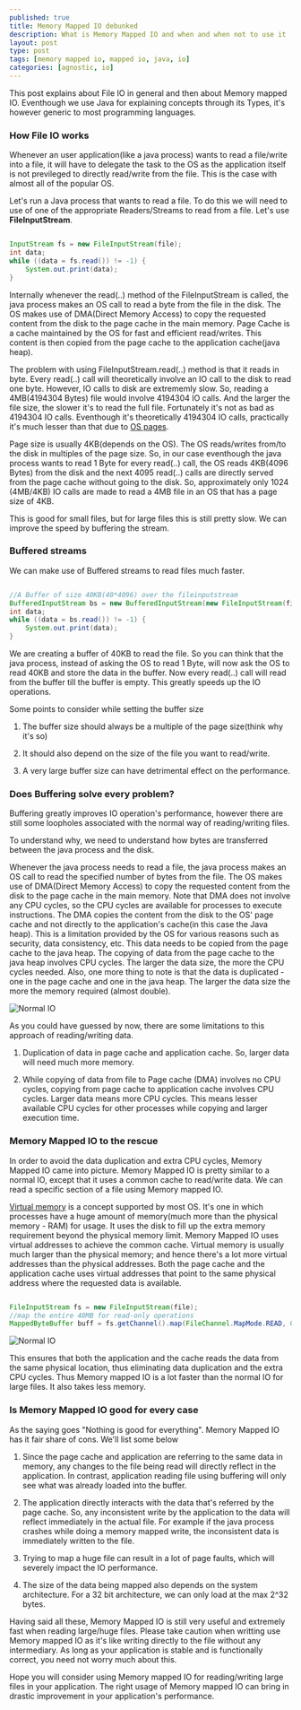 ```yaml
---
published: true
title: Memory Mapped IO debunked
description: What is Memory Mapped IO and when and when not to use it
layout: post
type: post
tags: [memory mapped io, mapped io, java, io]
categories: [agnostic, io]
---
```


This post explains about File IO in general and then about Memory mapped IO. Eventhough we use Java for explaining concepts through its Types, it's however generic to most programming languages.

### How File IO works

Whenever an user application(like a java process) wants to read a file/write into a file, it will have to delegate the task to the OS as the application itself is not previleged to directly read/write from the file. This is the case with almost all of the popular OS.

Let's run a Java process that wants to read a file. To do this we will need to use of one of the appropriate Readers/Streams to read from a file. Let's use <b>FileInputStream</b>.

```java 

InputStream fs = new FileInputStream(file);
int data;
while ((data = fs.read()) != -1) {
	System.out.print(data);
}

```

Internally whenever the read(..) method of the FileInputStream is called, the java process makes an OS call to read a byte from the file in the disk. The OS makes use of DMA(Direct Memory Access) to copy the requested content from the disk to the page cache in the main memory. Page Cache is a cache maintained by the OS for fast and efficient read/writes. This content is then copied from the page cache to the application cache(java heap).

The problem with using FileInputStream.read(..) method is that it reads in byte. Every read(..) call will theoretically involve an IO call to the disk to read one byte. However, IO calls to disk are extrememly slow. So, reading a 4MB(4194304 Bytes) file would involve 4194304 IO calls. And the larger the file size, the slower it's to read the full file. Fortunately it's not as bad as 4194304 IO calls. Eventhough it's theoretically 4194304 IO calls, practically it's much lesser than that due to [OS pages](https://en.wikipedia.org/wiki/Page_(computer_memory)).

Page size is usually 4KB(depends on the OS). The OS reads/writes from/to the disk in multiples of the page size. So, in our case eventhough the java process wants to read 1 Byte for every read(..) call, the OS reads 4KB(4096 Bytes) from the disk and the next 4095 read(..) calls are directly served from the page cache without going to the disk. So, approximately only 1024 (4MB/4KB) IO calls are made to read a 4MB file in an OS that has a page size of 4KB.

This is good for small files, but for large files this is still pretty slow. We can improve the speed by buffering the stream.


### Buffered streams

We can make use of Buffered streams to read files much faster. 

```java

//A Buffer of size 40KB(40*4096) over the fileinputstream
BufferedInputStream bs = new BufferedInputStream(new FileInputStream(file), 40*4096);
int data;
while ((data = bs.read()) != -1) {
	System.out.print(data);
}

```

We are creating a buffer of 40KB to read the file. So you can think that the java process, instead of asking the OS to read 1 Byte, will now ask the OS to read 40KB and store the data in the buffer. Now every read(..) call will read from the buffer till the buffer is empty. This greatly speeds up the IO operations.

Some points to consider while setting the buffer size

1) The buffer size should always be a multiple of the page size(think why it's so)

2) It should also depend on the size of the file you want to read/write.

3) A very large buffer size can have detrimental effect on the performance.


### Does Buffering solve every problem?

Buffering greatly improves IO operation's performance, however there are still some loopholes associated with the normal way of reading/writing files.

To understand why, we need to understand how bytes are transferred between the java process and the disk.

Whenever the java process needs to read a file, the java process makes an OS call to read the specified number of bytes from the file. The OS makes use of DMA(Direct Memory Access) to copy the requested content from the disk to the page cache in the main memory. Note that DMA does not involve any CPU cycles, so the CPU cycles are available for processes to execute instructions. The DMA copies the content from the disk to the OS' page cache and not directly to the application's cache(in this case the Java heap). This is a limitation provided by the OS for various reasons such as security, data consistency, etc. This data needs to be copied from the page cache to the java heap. The copying of data from the page cache to the java heap involves CPU cycles. The larger the data size, the more the CPU cycles needed. Also, one more thing to note is that the data is duplicated - one in the page cache and one in the java heap. The larger the data size the more the memory required (almost double).

![Normal IO]({{site.ourl}}/static/img/normal_io.svg)

As you could have guessed by now, there are some limitations to this approach of reading/writing data.

1) Duplication of data in page cache and application cache. So, larger data will need much more memory.

2) While copying of data from file to Page cache (DMA) involves no CPU cycles, copying from page cache to application cache involves CPU cycles. Larger data means more CPU cycles. This means lesser available CPU cycles for other processes while copying and larger execution time.


### Memory Mapped IO to the rescue

In order to avoid the data duplication and extra CPU cycles, Memory Mapped IO came into picture. Memory Mapped IO is pretty similar to a normal IO, except that it uses a common cache to read/write data. We can read a specific section of a file using Memory mapped IO.

[Virtual memory](https://en.wikipedia.org/wiki/Virtual_memory) is a concept supported by most OS. It's one in which processes have a huge amount of memory(much more than the physical memory - RAM) for usage. It uses the disk to fill up the extra memory requirement beyond the physical memory limit. Memory Mapped IO uses virtual addresses to achieve the common cache. Virtual memory is usually much larger than the physical memory; and hence there's a lot more virtual addresses than the physical addresses. Both the page cache and the application cache uses virtual addresses that point to the same physical address where the requested data is available.


```java

FileInputStream fs = new FileInputStream(file);
//map the entire 40MB for read-only operations
MappedByteBuffer buff = fs.getChannel().map(FileChannel.MapMode.READ, 0, 4194304);

```
![Normal IO]({{site.ourl}}/static/img/mm_io.svg)

This ensures that both the application and the cache reads the data from the same physical location, thus eliminating data duplication and the extra CPU cycles. Thus Memory mapped IO is a lot faster than the normal IO for large files. It also takes less memory.


### Is Memory Mapped IO good for every case

As the saying goes "Nothing is good for everything". Memory Mapped IO has it fair share of cons. We'll list some below

1) Since the page cache and application are referring to the same data in memory, any changes to the file being read will directly reflect in the application. In contrast, application reading file using buffering will only see what was already loaded into the buffer. 

2) The application directly interacts with the data that's referred by the page cache. So, any inconsistent write by the application to the data will reflect immediately in the actual file. For example if the java process crashes while doing a memory mapped write, the inconsistent data is immediately written to the file. 

3) Trying to map a huge file can result in a lot of page faults, which will severely impact the IO performance.

4) The size of the data being mapped also depends on the system architecture. For a 32 bit architecture, we can only load at the max 2^32 bytes. 


Having said all these, Memory Mapped IO is still very useful and extremely fast when reading large/huge files. Please take caution when writting use Memory mapped IO as it's like writing directly to the file without any intermediary. As long as your application is stable and is functionally correct, you need not worry much about this.


Hope you will consider using Memory mapped IO for reading/writing large files in your application. The right usage of Memory mapped IO can bring in drastic improvement in your application's performance.
